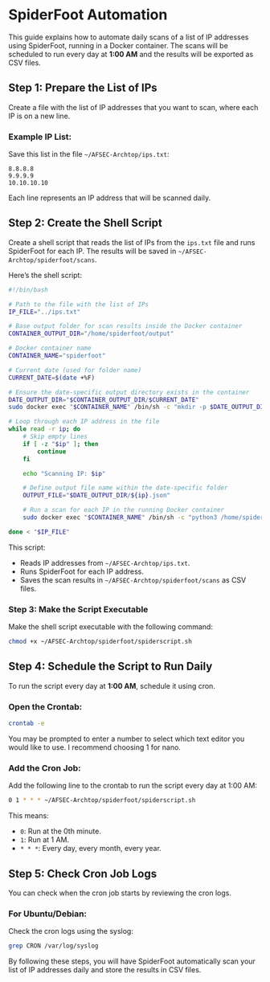 
# SpiderFoot Automation

This guide explains how to automate daily scans of a list of IP addresses using SpiderFoot, running in a Docker container. The scans will be scheduled to run every day at **1:00 AM** and the results will be exported as CSV files.

## Step 1: Prepare the List of IPs

Create a file with the list of IP addresses that you want to scan, where each IP is on a new line.

### Example IP List:
Save this list in the file `~/AFSEC-Archtop/ips.txt`:
```
8.8.8.8
9.9.9.9
10.10.10.10
```
Each line represents an IP address that will be scanned daily.

## Step 2: Create the Shell Script

Create a shell script that reads the list of IPs from the `ips.txt` file and runs SpiderFoot for each IP. The results will be saved in `~/AFSEC-Archtop/spiderfoot/scans`.

Here’s the shell script:

```bash
#!/bin/bash

# Path to the file with the list of IPs
IP_FILE="../ips.txt"

# Base output folder for scan results inside the Docker container
CONTAINER_OUTPUT_DIR="/home/spiderfoot/output"

# Docker container name
CONTAINER_NAME="spiderfoot"

# Current date (used for folder name)
CURRENT_DATE=$(date +%F)

# Ensure the date-specific output directory exists in the container
DATE_OUTPUT_DIR="$CONTAINER_OUTPUT_DIR/$CURRENT_DATE"
sudo docker exec "$CONTAINER_NAME" /bin/sh -c "mkdir -p $DATE_OUTPUT_DIR"

# Loop through each IP address in the file
while read -r ip; do
    # Skip empty lines
    if [ -z "$ip" ]; then
        continue
    fi

    echo "Scanning IP: $ip"

    # Define output file name within the date-specific folder
    OUTPUT_FILE="$DATE_OUTPUT_DIR/${ip}.json"

    # Run a scan for each IP in the running Docker container
    sudo docker exec "$CONTAINER_NAME" /bin/sh -c "python3 /home/spiderfoot/sf.py -s \"$ip\" -u all -o json > \"$OUTPUT_FILE\""

done < "$IP_FILE"
```

This script:
- Reads IP addresses from `~/AFSEC-Archtop/ips.txt`.
- Runs SpiderFoot for each IP address.
- Saves the scan results in `~/AFSEC-Archtop/spiderfoot/scans` as CSV files.

### Step 3: Make the Script Executable
Make the shell script executable with the following command:
```bash
chmod +x ~/AFSEC-Archtop/spiderfoot/spiderscript.sh
```

## Step 4: Schedule the Script to Run Daily

To run the script every day at **1:00 AM**, schedule it using cron.

### Open the Crontab:
```bash
crontab -e
```
You may be prompted to enter a number to select which text editor you would like to use. I recommend choosing 1 for nano.

### Add the Cron Job:
Add the following line to the crontab to run the script every day at 1:00 AM:
```bash
0 1 * * * ~/AFSEC-Archtop/spiderfoot/spiderscript.sh
```

This means:
- `0`: Run at the 0th minute.
- `1`: Run at 1 AM.
- `* * *`: Every day, every month, every year.

## Step 5: Check Cron Job Logs

You can check when the cron job starts by reviewing the cron logs.

### For Ubuntu/Debian:
Check the cron logs using the syslog:
```bash
grep CRON /var/log/syslog
```
By following these steps, you will have SpiderFoot automatically scan your list of IP addresses daily and store the results in CSV files.
